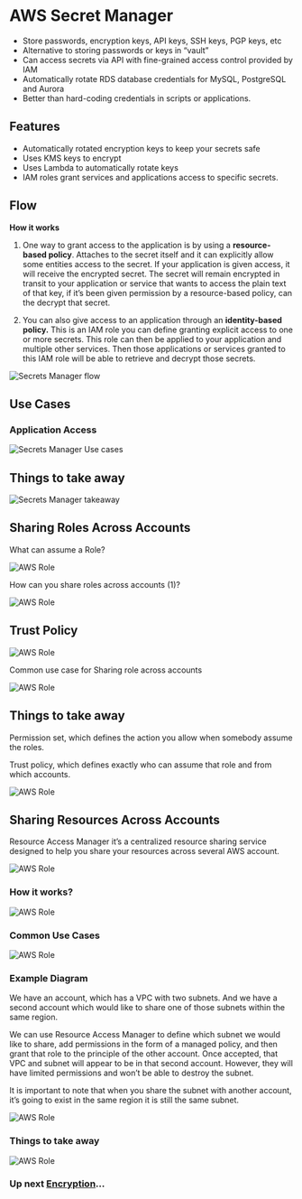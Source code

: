 # AWS Secret Manager

- Store passwords, encryption keys, API keys, SSH keys, PGP keys, etc
- Alternative to storing passwords or keys in “vault”
- Can access secrets via API with fine-grained access control provided by IAM
- Automatically rotate RDS database credentials for MySQL, PostgreSQL and Aurora
- Better than hard-coding credentials in scripts or applications.

## Features

- Automatically rotated encryption keys to keep your secrets safe
- Uses KMS keys to encrypt
- Uses Lambda to automatically rotate keys
- IAM roles grant services and applications access to specific secrets.

## Flow

**How it works**

1. One way to grant access to the application is by using a **resource-based policy**. Attaches to the secret itself and it can explicitly allow some entities access to the secret. If your application is given access, it will receive the encrypted secret. The secret will remain encrypted in transit to your application or service that wants to access the plain text of that key, if it’s been given permission by a resource-based policy, can the decrypt that secret.

2. You can also give access to an application through an **identity-based policy.** This is an IAM role you can define granting explicit access to one or more secrets. This role can then be applied to your application and multiple other services. Then those applications or services granted to this IAM role will be able to retrieve and decrypt those secrets.

![Secrets Manager flow](../../assets/aws-secrets-manager-flow.png)

## Use Cases

### Application Access

![Secrets Manager Use cases](../../assets/aws-secrets-manager-use-cases.png)

## Things to take away

![Secrets Manager takeaway](../../assets/aws-secrets-manager-takeaway.png)

## Sharing Roles Across Accounts

What can assume a Role?

![AWS Role](../../assets/aws-assuming-role.png)

How can you share roles across accounts (1)?

![AWS Role](../../assets/aws-assuming-role-sharing.png)

## Trust Policy

![AWS Role](../../assets/aws-trust-policy.png)

Common use case for Sharing role across accounts

![AWS Role](../../assets/aws-security-sharing-roles-use-cases.png)

## Things to take away

Permission set, which defines the action you allow when somebody assume the roles.

Trust policy, which defines exactly who can assume that role and from which accounts.

![AWS Role](../../assets/aws-roles-takeaways.png)

## Sharing Resources Across Accounts

Resource Access Manager it’s a centralized resource sharing service designed to help you share your resources across several AWS account.

![AWS Role](../../assets/aws-resource-access-manager.png)

### How it works?

![AWS Role](../../assets/aws-resource-access-manager-how.png)

### Common Use Cases

![AWS Role](../../assets/aws-resource-access-manager-use-cases.png)

### Example Diagram

We have an account, which has a VPC with two subnets. And we have a second account which would like to share one of those subnets within the same region.

We can use Resource Access Manager to define which subnet we would like to share, add permissions in the form of a managed policy, and then grant that role to the principle of the other account. Once accepted, that VPC and subnet will appear to be in that second account. However, they will have limited permissions and won’t be able to destroy the subnet.

It is important to note that when you share the subnet with another account, it’s going to exist in the same region it is still the same subnet.

![AWS Role](../../assets/aws-resource-access-manager-architecture.png)

### Things to take away

![AWS Role](../../assets/aws-resource-access-take-away.png)

### Up next [Encryption](../encryption/README.md)...
